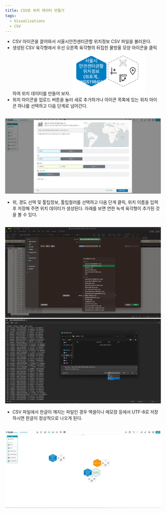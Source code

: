 ```yaml
---
title: CSV로 위치 데이터 만들기
tags:
  - Visualizations
  - CSV
---
```


- CSV 아이콘을 끌어와서 서울시안전센터관할 위치정보 CSV 파일을 불러온다.
- 생성된 CSV 육각형에서 우선 오른쪽 육각형의 뒤집힌 물방울 모양 아이콘을 클릭하여 위치 데이터를 만들어 보자.
![CSV location data](./16.png)
- 위치 아이콘을 업로드 버튼을 눌러 새로 추가하거나 아이콘 목록에 있는 위치 아이콘 하나를 선택하고 다음 단계로 넘어간다.
<br/><br/>

![Create location data](./15.png)
- 위, 경도 선택 및 툴팁정보, 툴팁컬러를 선택하고 다음 단계 클릭, 위치 이름을 입력 후 저장해 주면 위치 데이터가 생성된다. 아래를 보면 연한 녹색 육각형이 추가된 것을 볼 수 있다.
<br/><br/>

![Create location data](./17-1.png)
![Create location data](./17-2.png)
- CSV 파일에서 한글이 깨지는 파일인 경우 엑셀이나 메모장 등에서 UTF-8로 저장하시면 한글이 정상적으로 나오게 된다.
<br/><br/>


![Create location hexagon](./18.png)
<br/><br/>